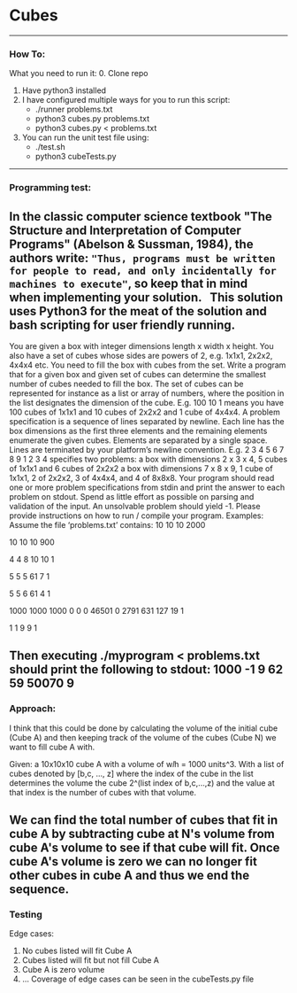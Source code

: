 # Cubes

---
### How To:
What you need to run it:
0. Clone repo
1. Have python3 installed
2. I have configured multiple ways for you to run this script:
    * ./runner problems.txt
    * python3 cubes.py problems.txt
    * python3 cubes.py < problems.txt
3. You can run the unit test file using:
    * ./test.sh
    * python3 cubeTests.py

---
### Programming test:
In the classic computer science textbook "The Structure and Interpretation of Computer Programs" (Abelson & Sussman, 1984), the authors write: `"Thus, programs must be written for people to read, and only incidentally for machines to execute"`, so keep that in mind when implementing your solution.
 
This solution uses Python3 for the meat of the solution and bash scripting for user friendly running.
---
You are given a box with integer dimensions length x width x height. You
also have a set of cubes whose sides are powers of 2, e.g. 1x1x1, 2x2x2,
4x4x4 etc.
You need to fill the box with cubes from the set.
Write a program that for a given box and given set of cubes can determine
the smallest number of cubes needed to fill the box.
The set of cubes can be represented for instance as a list or array of
numbers, where the position in the list designates the dimension of the
cube. E.g. 100 10 1 means you have 100 cubes of 1x1x1 and 10 cubes of 2x2x2
and 1 cube of 4x4x4.
A problem specification is a sequence of lines separated by newline. Each
line has the box dimensions as the first three elements and the remaining
elements enumerate the given cubes. Elements are separated by a single
space. Lines are terminated by your platform’s newline convention. E.g.
2 3 4 5 6
7 8 9 1 2 3 4
specifies two problems:
a box with dimensions 2 x 3 x 4, 5 cubes of 1x1x1 and 6 cubes of 2x2x2
a box with dimensions 7 x 8 x 9, 1 cube of 1x1x1, 2 of 2x2x2, 3 of 4x4x4, and 4 of 8x8x8.
Your program should read one or more problem specifications from stdin and
print the answer to each problem on stdout. Spend as little effort as
possible on parsing and validation of the input. An unsolvable problem
should yield -1. Please provide instructions on how to run / compile your
program.
Examples:
Assume the file ‘problems.txt’ contains:
10 10 10 2000

10 10 10 900

4 4 8 10 10 1

5 5 5 61 7 1

5 5 6 61 4 1

1000 1000 1000 0 0 0 46501 0 2791 631 127 19 1

1 1 9 9 1

Then executing
./myprogram < problems.txt
should print the following to stdout:
1000
-1
9
62
59
50070
9
---
### Approach:

I think that this could be done by calculating the volume of the initial cube (Cube A) and then keeping track of the volume of the cubes (Cube N) we want to fill cube A with.

Given: a 10x10x10 cube A with a volume of w*l*h = 1000 units^3. With a list of cubes denoted by [b,c, ..., z] where the index of the cube in the list determines the volume the cube 2^(list index of b,c,...,z) and the value at that index is the number of cubes with that volume.

We can find the total number of cubes that fit in cube A by subtracting cube at N's volume from cube A's volume to see if that cube will fit. Once cube A's volume is zero we can no longer fit other cubes in cube A and thus we end the sequence.
---
### Testing
Edge cases:
1. No cubes listed will fit Cube A
2. Cubes listed will fit but not fill Cube A
3. Cube A is zero volume
4. ...
Coverage of edge cases can be seen in the cubeTests.py file
